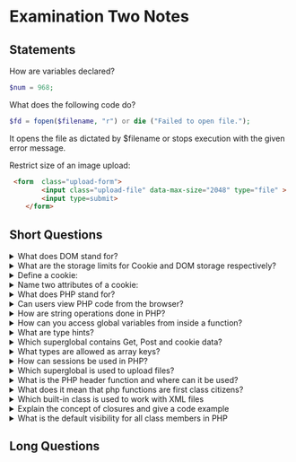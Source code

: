 # Examination Two Notes

## Statements
How are variables declared?
<br>

```php
$num = 968;
```

What does the following code do?

```php
$fd = fopen($filename, "r") or die ("Failed to open file.");
```

It opens the file as dictated by $filename or stops execution with the given error message.

Restrict size of an image upload:
```html
 <form  class="upload-form">
        <input class="upload-file" data-max-size="2048" type="file" >
        <input type=submit>
    </form>
```

## Short Questions

<details>
<summary>What does DOM stand for?</summary>

Document Object Model

</details>

<details>
<summary>What are the storage limits for Cookie and DOM storage respectively?</summary>

- Cookie: 4Kb
- DOM: 50MB

</details>

<details>
<summary>Define a cookie:</summary>

A cookie is stored on a user's computer as to remember information about the user.
They can be used for persistent logins or maybe caching user preferences.

</details>

<details>
<summary>Name two attributes of a cookie:</summary>

- Secure
- HTTPOnly

</details>

<details>
<summary>What does PHP stand for?</summary>
Hypertext Preprocessor
</details>

<details>
No! Unlike JS; PHP is a prepocessor and everything is done on the servers side.
<summary>Can users view PHP code from the browser?</summary>
</details>

<details>
<summary>How are string operations done in PHP?</summary>

- `strcmp` Compares two strings.
- `strstr` Finds a substring within another string.
- `strlen` Returns the length of a string.
- `strcpy` Copies one string into another one.

</details>

<details>
<summary>How can you access global variables from inside a function?</summary>

Use the superglobal ```$GLOBALS``` or the keyword global.

</details>

<details>
<summary>What are type hints?</summary>

Type hints are keywords for specifying types of arguments inside a function prototype.

</details>

<details>
<summary> Which superglobal contains Get, Post and cookie data?</summary>

```php
$_REQUEST
```
</details>

<details>
<summary>What types are allowed as array keys?</summary>

- Strings
- Integers
</details>

<details>
<summary>How can sessions be used in PHP?</summary>

- A session is started with `session_start()`;
- A simple way to store data for individual users.
- Persist state across page requests. 
</details>

<details>
<summary>Which superglobal is used to upload files?</summary>
$_FILES
</details>

<details>
<summary>What is the PHP header function and where can it be used?</summary>

- It can be used to create custom HTTP headers.
- It usually used on the first line of a script ( eg to force a download ).
</details>

<details>
<summary>What does it mean that php functions are first class citizens?</summary>

- Can be passed as a paremeter to a function
```php
function bar(){
	return 1;
}

function foo(bar){
	//etc
}
```

- Can be returned by a function
```php
return function(){$a = 967 + 1;};
```

- Can be assigned to a variable
```php
function foo(){

}

$a = foo;
```
</details>

<details>
<summary>Which built-in class is used to work with XML files</summary>

SimpleXML
</details>

<details>
<summary>Explain the concept of closures and give a code example</summary>

Closures are functions returned by functions which still have access to members of their parent functions.
```php
function foo($value){
	return function bar($anotherValue) uses $value{ return $anotherValue + $value }
}
```
</details>

<details>
<summary>What is the default visibility for all class members in PHP</summary>
Public
</details>


## Long Questions
